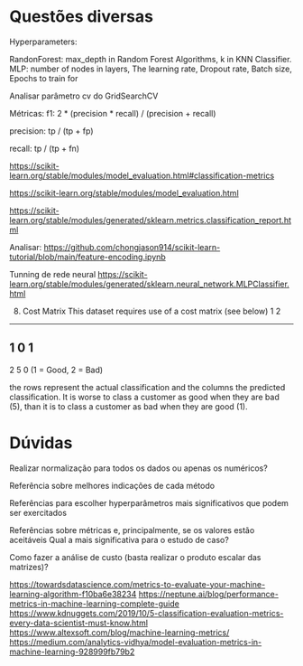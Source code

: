 # Questões diversas

Hyperparameters:

RandonForest: max_depth in Random Forest Algorithms, k in KNN Classifier.
MLP: number of nodes in layers, The learning rate, Dropout rate, Batch size, Epochs to train for


Analisar parâmetro cv do GridSearchCV

Métricas:
f1: 2 * (precision * recall) / (precision + recall)

precision: tp / (tp + fp)

recall: tp / (tp + fn)

https://scikit-learn.org/stable/modules/model_evaluation.html#classification-metrics

https://scikit-learn.org/stable/modules/model_evaluation.html

https://scikit-learn.org/stable/modules/generated/sklearn.metrics.classification_report.html


Analisar: https://github.com/chongjason914/scikit-learn-tutorial/blob/main/feature-encoding.ipynb

Tunning de rede neural
https://scikit-learn.org/stable/modules/generated/sklearn.neural_network.MLPClassifier.html


8.  Cost Matrix
This dataset requires use of a cost matrix (see below)
      1        2
----------------------------
  1   0        1
-----------------------
  2   5        0
(1 = Good,  2 = Bad)

the rows represent the actual classification and the columns
the predicted classification.
It is worse to class a customer as good when they are bad (5), 
than it is to class a customer as bad when they are good (1).



# Dúvidas
Realizar normalização para todos os dados ou apenas os numéricos?

Referência sobre melhores indicações de cada método
 
Referências para escolher hyperparâmetros mais significativos que podem ser exercitados
 
Referências sobre métricas e, principalmente, se os valores estão aceitáveis
Qual a mais significativa para o estudo de caso?

Como fazer a análise de custo (basta realizar o produto escalar das matrizes)?




https://towardsdatascience.com/metrics-to-evaluate-your-machine-learning-algorithm-f10ba6e38234
https://neptune.ai/blog/performance-metrics-in-machine-learning-complete-guide
https://www.kdnuggets.com/2019/10/5-classification-evaluation-metrics-every-data-scientist-must-know.html
https://www.altexsoft.com/blog/machine-learning-metrics/
https://medium.com/analytics-vidhya/model-evaluation-metrics-in-machine-learning-928999fb79b2



